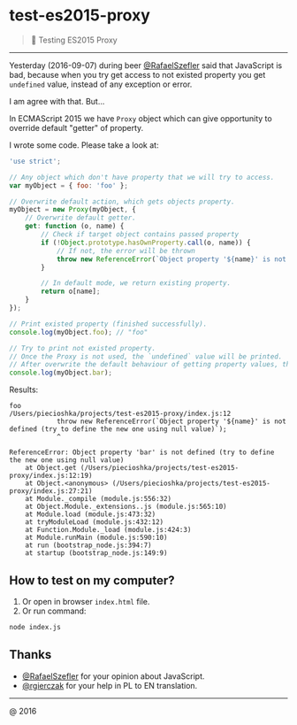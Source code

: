 # test-es2015-proxy

> :ledger: Testing ES2015 Proxy

---

Yesterday (2016-09-07) during beer [@RafaelSzefler](https://github.com/RafaelSzefler) said that JavaScript is bad,
because when you try get access to not existed property you get `undefined` value,
instead of any exception or error.

I am agree with that. But...

In ECMAScript 2015 we have `Proxy` object which can give opportunity to override default "getter" of property.

I wrote some code. Please take a look at:

```javascript
'use strict';

// Any object which don't have property that we will try to access.
var myObject = { foo: 'foo' };

// Overwrite default action, which gets objects property.
myObject = new Proxy(myObject, {
    // Overwrite default getter.
    get: function (o, name) {
        // Check if target object contains passed property
        if (!Object.prototype.hasOwnProperty.call(o, name)) {
            // If not, the error will be thrown
            throw new ReferenceError(`Object property '${name}' is not defined (try to define the new one using null value)`);
        }

        // In default mode, we return existing property.
        return o[name];
    }
});

// Print existed property (finished successfully).
console.log(myObject.foo); // "foo"

// Try to print not existed property.
// Once the Proxy is not used, the `undefined` value will be printed.
// After overwrite the default behaviour of getting property values, the ReferenceError will be thrown.
console.log(myObject.bar);
```

Results:

```
foo
/Users/piecioshka/projects/test-es2015-proxy/index.js:12
            throw new ReferenceError(`Object property '${name}' is not defined (try to define the new one using null value)`);
            ^

ReferenceError: Object property 'bar' is not defined (try to define the new one using null value)
    at Object.get (/Users/piecioshka/projects/test-es2015-proxy/index.js:12:19)
    at Object.<anonymous> (/Users/piecioshka/projects/test-es2015-proxy/index.js:27:21)
    at Module._compile (module.js:556:32)
    at Object.Module._extensions..js (module.js:565:10)
    at Module.load (module.js:473:32)
    at tryModuleLoad (module.js:432:12)
    at Function.Module._load (module.js:424:3)
    at Module.runMain (module.js:590:10)
    at run (bootstrap_node.js:394:7)
    at startup (bootstrap_node.js:149:9)
```

## How to test on my computer?

1. Or open in browser `index.html` file.
2. Or run command:

```bash
node index.js
```

## Thanks 

* [@RafaelSzefler](https://github.com/RafaelSzefler) for your opinion about JavaScript.
* [@rgierczak](https://github.com/rgierczak) for your help in PL to EN translation.

----

@ 2016
